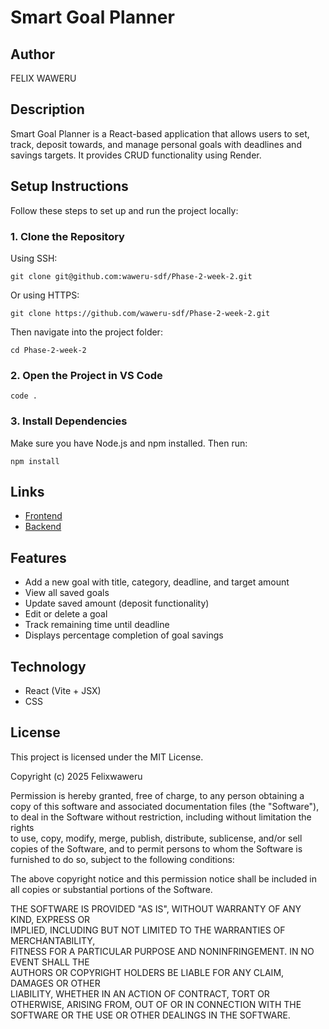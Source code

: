 # Smart Goal Planner

## Author
FELIX WAWERU

## Description
Smart Goal Planner is a React-based application that allows users to set, track, deposit towards, and manage personal goals with deadlines and savings targets. It provides CRUD functionality using Render.

##  Setup Instructions

Follow these steps to set up and run the project locally:

### 1. Clone the Repository

Using SSH:

    git clone git@github.com:waweru-sdf/Phase-2-week-2.git

Or using HTTPS:

    git clone https://github.com/waweru-sdf/Phase-2-week-2.git

Then navigate into the project folder:

    cd Phase-2-week-2

### 2. Open the Project in VS Code

    code .

### 3. Install Dependencies

Make sure you have Node.js and npm installed. Then run:

    npm install


## Links
- [Frontend](https://687e8a7b26f1efc23db8b39e--goal-plan.netlify.app/)
- [Backend](https://phase-2-server.onrender.com/goals)

## Features
- Add a new goal with title, category, deadline, and target amount
- View all saved goals
- Update saved amount (deposit functionality)
- Edit or delete a goal
- Track remaining time until deadline
- Displays percentage completion of goal savings

## Technology
- React (Vite + JSX)
- CSS 

## License

This project is licensed under the MIT License.

Copyright (c) 2025 Felixwaweru

Permission is hereby granted, free of charge, to any person obtaining a copy
of this software and associated documentation files (the "Software"), to deal
in the Software without restriction, including without limitation the rights  
to use, copy, modify, merge, publish, distribute, sublicense, and/or sell     
copies of the Software, and to permit persons to whom the Software is         
furnished to do so, subject to the following conditions:

The above copyright notice and this permission notice shall be included in all
copies or substantial portions of the Software.

THE SOFTWARE IS PROVIDED "AS IS", WITHOUT WARRANTY OF ANY KIND, EXPRESS OR    
IMPLIED, INCLUDING BUT NOT LIMITED TO THE WARRANTIES OF MERCHANTABILITY,      
FITNESS FOR A PARTICULAR PURPOSE AND NONINFRINGEMENT. IN NO EVENT SHALL THE   
AUTHORS OR COPYRIGHT HOLDERS BE LIABLE FOR ANY CLAIM, DAMAGES OR OTHER        
LIABILITY, WHETHER IN AN ACTION OF CONTRACT, TORT OR OTHERWISE, ARISING FROM, 
OUT OF OR IN CONNECTION WITH THE SOFTWARE OR THE USE OR OTHER DEALINGS IN THE 
SOFTWARE.


